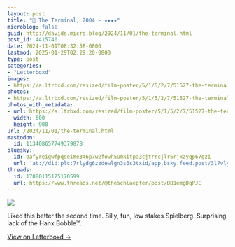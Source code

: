 ```yaml
---
layout: post
title: "🍿 The Terminal, 2004 - ★★★★"
microblog: false
guid: http://davids.micro.blog/2024/11/01/the-terminal.html
post_id: 4415740
date: 2024-11-01T08:32:58-0800
lastmod: 2025-01-29T02:29:20-0800
type: post
categories:
- "Letterboxd"
images:
- https://a.ltrbxd.com/resized/film-poster/5/1/5/2/7/51527-the-terminal-0-600-0-900-crop.jpg?v=7517ea94ce
photos:
- https://a.ltrbxd.com/resized/film-poster/5/1/5/2/7/51527-the-terminal-0-600-0-900-crop.jpg?v=7517ea94ce
photos_with_metadata:
- url: https://a.ltrbxd.com/resized/film-poster/5/1/5/2/7/51527-the-terminal-0-600-0-900-crop.jpg?v=7517ea94ce
  width: 600
  height: 900
url: /2024/11/01/the-terminal.html
mastodon:
  id: 113408657749379878
bluesky:
  id: bafyreigwfpqseime346p7w2fowh5umkitpa3cjtrrcjlr5rjxzyqp67gzi
  url: 'at://did:plc:7rlydg6zzdewlgn3s6s3txid/app.bsky.feed.post/3l7vlyredul2v'
threads:
  id: 17880115125170599
  url: https://www.threads.net/@theschlaepfer/post/DB1emgDqPJC
---
```

 <p><img src="https://a.ltrbxd.com/resized/film-poster/5/1/5/2/7/51527-the-terminal-0-600-0-900-crop.jpg?v=7517ea94ce"/></p> <p>Liked this better the second time. Silly, fun, low stakes Spielberg. Surprising lack of the Hanx Bobble™.</p> 
<p><a href="https://letterboxd.com/theschlaepfer/film/the-terminal/">View on Letterboxd →</a></p>
